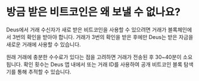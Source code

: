 # 방금 받은 비트코인은 왜 보낼 수 없나요?

Deus에서 거래 수신자가 새로 받은 비트코인을 사용할 수 있으려면 거래가 블록체인에서 3번의 확인을 받아야 합니다. 거래가 3번의 확인을 받은 후에만 Deus는 받은 자금을 새로운 거래에 사용할 수 있습니다.

원래 거래에 충분한 수수료가 있다는 점을 고려하면 거래가 전송된 후 30~40분이 소요됩니다. 확인 횟수는 Deus 앱 내에서 또는 거래 ID를 사용하여 공개 비트코인 ​​블록 탐색기를 통해 추적할 수 있습니다.
